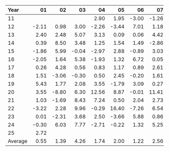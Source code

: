 | Year    |               01   |               02   |               03   |               04   |               05   |               06   |               07   |               08   |               09   |               10   |               11   |               12   |     Average       |     Yearly       |
|:--------|-------------------:|-------------------:|-------------------:|-------------------:|-------------------:|-------------------:|-------------------:|-------------------:|-------------------:|-------------------:|-------------------:|-------------------:|------------------:|-----------------:|
| 11      |                    |                    |                    |               2.90 |               1.95 |              -3.00 |              -1.26 |                    |              -2.33 |               3.66 |               6.52 |               4.43 |              1.61 |            19.31 |
| 12      |              -2.11 |               0.98 |               3.00 |              -2.26 |              -3.44 |               7.01 |               1.18 |               1.71 |               3.08 |               0.48 |               0.42 |              -1.45 |              0.72 |             8.60 |
| 13      |               2.40 |               2.48 |               5.07 |               3.13 |               0.09 |               0.06 |               4.42 |              -2.87 |               4.05 |               4.61 |               1.19 |               3.02 |              2.30 |            27.65 |
| 14      |               0.39 |               8.50 |               3.48 |               1.25 |               1.54 |               1.49 |              -2.86 |               5.43 |              -2.23 |               3.88 |               3.05 |              -0.03 |              1.99 |            23.89 |
| 15      |              -1.86 |               5.99 |              -0.04 |              -2.97 |               2.88 |              -0.89 |               3.03 |              -7.58 |               5.08 |               3.90 |               2.44 |              -2.41 |              0.63 |             7.56 |
| 16      |              -2.05 |               1.64 |               5.38 |              -1.93 |               1.32 |               6.72 |               0.05 |              -2.31 |              -1.26 |              -3.32 |               3.23 |               2.90 |              0.86 |            10.37 |
| 17      |               0.26 |               4.28 |               0.56 |               0.83 |               1.17 |               0.89 |               2.61 |               0.80 |               4.56 |               2.84 |               0.15 |              -1.09 |              1.49 |            17.86 |
| 18      |               1.51 |              -3.06 |              -0.30 |               0.50 |               2.45 |              -0.20 |               1.61 |               2.91 |              -1.25 |              -6.88 |               4.75 |              -4.85 |             -0.23 |            -2.81 |
| 19      |               5.43 |               1.77 |               2.08 |               3.55 |              -1.79 |               3.09 |               0.27 |               4.19 |               3.03 |               1.53 |               1.06 |               2.20 |              2.20 |            26.41 |
| 20      |               3.55 |              -8.80 |               6.30 |              12.56 |               8.87 |              -0.01 |              11.41 |               6.21 |               0.64 |               1.21 |               1.19 |               1.13 |              3.69 |            44.26 |
| 21      |               1.03 |              -1.69 |               8.43 |               7.24 |               0.50 |               2.04 |               2.73 |               3.59 |              -4.82 |               4.94 |               0.66 |               8.38 |              2.75 |            33.03 |
| 22      |              -3.22 |               2.28 |               9.96 |              -0.29 |              16.40 |              -7.26 |               6.54 |               0.91 |              -2.60 |              14.76 |               5.14 |              -1.91 |              3.39 |            40.71 |
| 23      |               0.01 |              -2.31 |               3.68 |               2.50 |              -3.66 |               5.88 |               0.86 |               2.24 |              -4.43 |              -0.17 |               4.70 |               2.01 |              0.94 |            11.31 |
| 24      |              -0.30 |               6.03 |               7.77 |              -2.71 |              -0.22 |               1.32 |               5.25 |               6.00 |               0.54 |              -4.43 |               5.02 |              -4.67 |              1.63 |            19.60 |
| 25      |               2.72 |                    |                    |                    |                    |                    |                    |                    |                    |                    |                    |                    |              2.72 |            32.64 |
| Average |               0.55 |               1.39 |               4.26 |               1.74 |               2.00 |               1.22 |               2.56 |               1.63 |               0.15 |               1.93 |               2.82 |               0.55 |              1.78 |            21.36 |